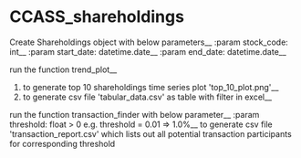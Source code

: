 # CCASS_shareholdings

Create Shareholdings object with below parameters__
  :param stock_code: int__
  :param start_date: datetime.date__
  :param end_date: datetime.date__

run the function trend_plot__
  1) to generate top 10 shareholdings time series plot 'top_10_plot.png'__
  2) to generate csv file 'tabular_data.csv' as table with filter in excel__

run the function transaction_finder with below parameter__
  :param threshold: float > 0 e.g. threshold = 0.01 => 1.0%__
  to generate csv file 'transaction_report.csv' which lists out all potential transaction participants for corresponding threshold
